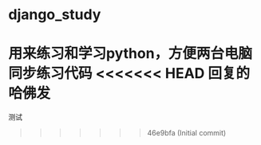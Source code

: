 # django_study
用来练习和学习python，方便两台电脑同步练习代码
<<<<<<< HEAD
回复的哈佛发
=======
测试
>>>>>>> 46e9bfa (Initial commit)
